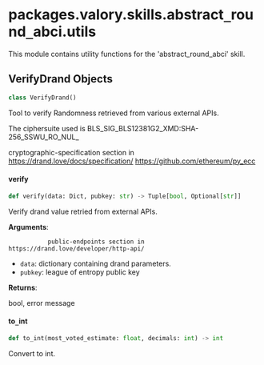 <a id="packages.valory.skills.abstract_round_abci.utils"></a>

# packages.valory.skills.abstract`_`round`_`abci.utils

This module contains utility functions for the 'abstract_round_abci' skill.

<a id="packages.valory.skills.abstract_round_abci.utils.VerifyDrand"></a>

## VerifyDrand Objects

```python
class VerifyDrand()
```

Tool to verify Randomness retrieved from various external APIs.

The ciphersuite used is BLS_SIG_BLS12381G2_XMD:SHA-256_SSWU_RO_NUL_

cryptographic-specification section in https://drand.love/docs/specification/
https://github.com/ethereum/py_ecc

<a id="packages.valory.skills.abstract_round_abci.utils.VerifyDrand.verify"></a>

#### verify

```python
def verify(data: Dict, pubkey: str) -> Tuple[bool, Optional[str]]
```

Verify drand value retried from external APIs.

**Arguments**:

               public-endpoints section in https://drand.love/developer/http-api/
- `data`: dictionary containing drand parameters.
- `pubkey`: league of entropy public key

**Returns**:

bool, error message

<a id="packages.valory.skills.abstract_round_abci.utils.to_int"></a>

#### to`_`int

```python
def to_int(most_voted_estimate: float, decimals: int) -> int
```

Convert to int.

